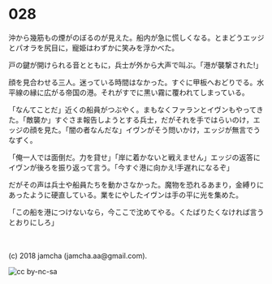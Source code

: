 # 028

沖から幾筋もの煙がのぼるのが見えた。船内が急に慌しくなる。とまどうエッジとパオラを尻目に，寵姫はわずかに笑みを浮かべた。  

戸の鍵が開けられる音とともに，兵士が外から大声で叫ぶ。「港が襲撃された!」  

顔を見合わせる三人。迷っている時間はなかった。すぐに甲板へおどりでる。水平線の縁に広がる帝国の港。それがすでに黒い霧に覆われてしまっている。  

「なんてことだ」近くの船員がつぶやく。まもなくファランとイヴンもやってきた。「敵襲か」すぐさま報告しようとする兵士，だがそれを手ではらいのけ，エッジの顔を見た。「闇の者なんだな」イヴンがそう問いかけ，エッジが無言でうなずく。  

「俺一人では面倒だ。力を貸せ」「岸に着かないと戦えません」エッジの返答にイヴンが後ろを振り返って言う。「今すぐ港に向かえ!手遅れになるぞ」  

だがその声は兵士や船員たちを動かさなかった。魔物を恐れるあまり，金縛りにあったように硬直している。業をにやしたイヴンは手の平に光を集めた。  

「この船を港につけないなら，今ここで沈めてやる。くたばりたくなければ言うとおりにしろ」  

<br>  
<br>  
(c) 2018 jamcha (jamcha.aa@gmail.com).  

![cc by-nc-sa](http://i.creativecommons.org/l/by-nc-sa/4.0/88x31.png)